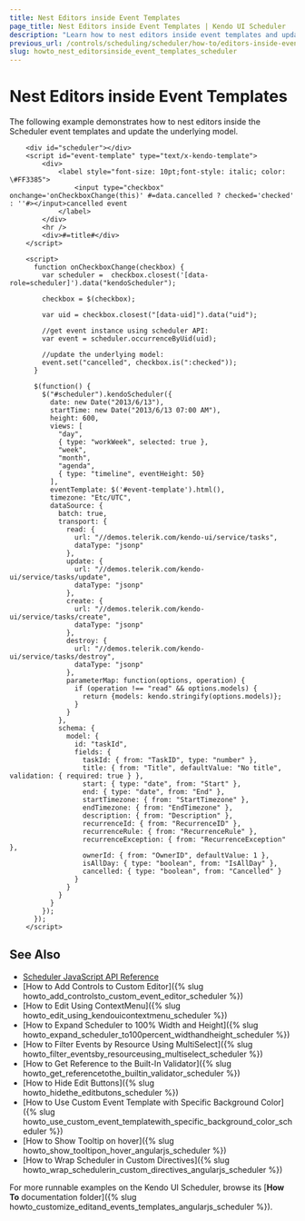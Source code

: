 ```yaml
---
title: Nest Editors inside Event Templates
page_title: Nest Editors inside Event Templates | Kendo UI Scheduler
description: "Learn how to nest editors inside event templates and update the underlying model in a Kendo UI Scheduler widget."
previous_url: /controls/scheduling/scheduler/how-to/editors-inside-event-template
slug: howto_nest_editorsinside_event_templates_scheduler
---
```


# Nest Editors inside Event Templates

The following example demonstrates how to nest editors inside the Scheduler event templates and update the underlying model.



```dojo
    <div id="scheduler"></div>
    <script id="event-template" type="text/x-kendo-template">
        <div>
            <label style="font-size: 10pt;font-style: italic; color: \#FF3385">
                <input type="checkbox" onchange='onCheckboxChange(this)' #=data.cancelled ? checked='checked' : ''#></input>cancelled event
            </label>
        </div>
        <hr />
        <div>#=title#</div>
    </script>

    <script>
      function onCheckboxChange(checkbox) {
        var scheduler =  checkbox.closest('[data-role=scheduler]').data("kendoScheduler");

        checkbox = $(checkbox);

        var uid = checkbox.closest("[data-uid]").data("uid");

        //get event instance using scheduler API:
        var event = scheduler.occurrenceByUid(uid);

        //update the underlying model:
        event.set("cancelled", checkbox.is(":checked"));
      }

      $(function() {
        $("#scheduler").kendoScheduler({
          date: new Date("2013/6/13"),
          startTime: new Date("2013/6/13 07:00 AM"),
          height: 600,
          views: [
            "day",
            { type: "workWeek", selected: true },
            "week",
            "month",
            "agenda",
            { type: "timeline", eventHeight: 50}
          ],
          eventTemplate: $('#event-template').html(),
          timezone: "Etc/UTC",
          dataSource: {
            batch: true,
            transport: {
              read: {
                url: "//demos.telerik.com/kendo-ui/service/tasks",
                dataType: "jsonp"
              },
              update: {
                url: "//demos.telerik.com/kendo-ui/service/tasks/update",
                dataType: "jsonp"
              },
              create: {
                url: "//demos.telerik.com/kendo-ui/service/tasks/create",
                dataType: "jsonp"
              },
              destroy: {
                url: "//demos.telerik.com/kendo-ui/service/tasks/destroy",
                dataType: "jsonp"
              },
              parameterMap: function(options, operation) {
                if (operation !== "read" && options.models) {
                  return {models: kendo.stringify(options.models)};
                }
              }
            },
            schema: {
              model: {
                id: "taskId",
                fields: {
                  taskId: { from: "TaskID", type: "number" },
                  title: { from: "Title", defaultValue: "No title", validation: { required: true } },
                  start: { type: "date", from: "Start" },
                  end: { type: "date", from: "End" },
                  startTimezone: { from: "StartTimezone" },
                  endTimezone: { from: "EndTimezone" },
                  description: { from: "Description" },
                  recurrenceId: { from: "RecurrenceID" },
                  recurrenceRule: { from: "RecurrenceRule" },
                  recurrenceException: { from: "RecurrenceException" },
                  ownerId: { from: "OwnerID", defaultValue: 1 },
                  isAllDay: { type: "boolean", from: "IsAllDay" },
                  cancelled: { type: "boolean", from: "Cancelled" }
                }
              }
            }
          }
        });
      });
    </script>
```

## See Also

* [Scheduler JavaScript API Reference](/api/javascript/ui/scheduler)
* [How to Add Controls to Custom Editor]({% slug howto_add_controlsto_custom_event_editor_scheduler %})
* [How to Edit Using ContextMenu]({% slug howto_edit_using_kendouicontextmenu_scheduler %})
* [How to Expand Scheduler to 100% Width and Height]({% slug howto_expand_scheduler_to100percent_widthandheight_scheduler %})
* [How to Filter Events by Resource Using MultiSelect]({% slug howto_filter_eventsby_resourceusing_multiselect_scheduler %})
* [How to Get Reference to the Built-In Validator]({% slug howto_get_referencetothe_builtin_validator_scheduler %})
* [How to Hide Edit Buttons]({% slug howto_hidethe_editbutons_scheduler %})
* [How to Use Custom Event Template with Specific Background Color]({% slug howto_use_custom_event_templatewith_specific_background_color_scheduler %})
* [How to Show Тooltip on hover]({% slug howto_show_tooltipon_hover_angularjs_scheduler %})
* [How to Wrap Scheduler in Custom Directives]({% slug howto_wrap_schedulerin_custom_directives_angularjs_scheduler %})

For more runnable examples on the Kendo UI Scheduler, browse its [**How To** documentation folder]({% slug howto_customize_editand_events_templates_angularjs_scheduler %}).
